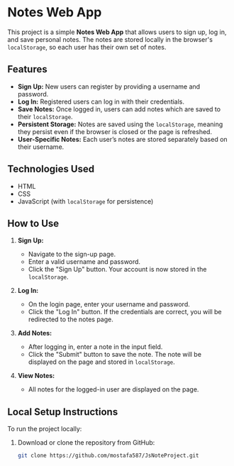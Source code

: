 # Notes Web App

This project is a simple **Notes Web App** that allows users to sign up, log in, and save personal notes. The notes are stored locally in the browser's `localStorage`, so each user has their own set of notes.

## Features

- **Sign Up:** New users can register by providing a username and password.
- **Log In:** Registered users can log in with their credentials.
- **Save Notes:** Once logged in, users can add notes which are saved to their `localStorage`.
- **Persistent Storage:** Notes are saved using the `localStorage`, meaning they persist even if the browser is closed or the page is refreshed.
- **User-Specific Notes:** Each user’s notes are stored separately based on their username.

## Technologies Used

- HTML
- CSS
- JavaScript (with `localStorage` for persistence)

## How to Use

1. **Sign Up:**
   - Navigate to the sign-up page.
   - Enter a valid username and password.
   - Click the "Sign Up" button. Your account is now stored in the `localStorage`.

2. **Log In:**
   - On the login page, enter your username and password.
   - Click the "Log In" button. If the credentials are correct, you will be redirected to the notes page.

3. **Add Notes:**
   - After logging in, enter a note in the input field.
   - Click the "Submit" button to save the note. The note will be displayed on the page and stored in `localStorage`.

4. **View Notes:**
   - All notes for the logged-in user are displayed on the page.

## Local Setup Instructions

To run the project locally:

1. Download or clone the repository from GitHub:
   ```bash
   git clone https://github.com/mostafa587/JsNoteProject.git
